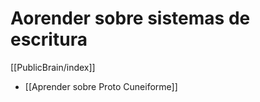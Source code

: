 # Aorender sobre sistemas de escritura

[[PublicBrain/index]]

* [[Aprender sobre Proto Cuneiforme]]